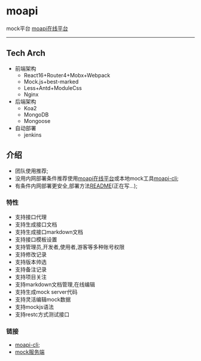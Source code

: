# moapi
mock平台 [moapi在线平台](http://moapi.yfyld.top)

----
## Tech Arch
* 前端架构
  - React16+Router4+Mobx+Webpack
  - Mock.js+best-marked
  - Less+Antd+ModuleCss
  - Nginx
* 后端架构
  - Koa2
  - MongoDB
  - Mongoose
* 自动部署
  - jenkins

## 介绍
* 团队使用推荐;
* 没用内网部署条件推荐使用[moapi在线平台](http://moapi.yfyld.top)或本地mock工具[moapi-cli](https://www.npmjs.com/package/moapi-cli);
* 有条件内网部署更安全,部署方法[README](http://moapi.yfyld.top)(正在写...);

### 特性
* 支持接口代理
* 支持生成接口文档
* 支持生成接口markdown文档
* 支持接口模板设置
* 支持管理员,开发者,使用者,游客等多种账号权限
* 支持修改记录
* 支持版本帅选
* 支持备注记录
* 支持项目关注
* 支持markdown文档管理,在线编辑
* 支持生成mock server代码
* 支持灵活编辑mock数据
* 支持mockjs语法
* 支持restc方式测试接口

### 链接
* [moapi-cli](https://www.npmjs.com/package/moapi-cli);
* [mock服务端](https://github.com/yuhonyon/moapi-server)
